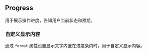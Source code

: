 <div class="demo-header">
<p class="overviewicon">
  <span class="wapi-business-slider"/>
</p>

## Progress

<mobile-uxlink widget-name="Progress"></mobile-uxlink>

用于展示操作进度，告知用户当前状态和预期。

</div>

### 自定义显示内容

通过 `format` 属性设置显示文字内置在进度条内时，用于自定义显示内容。

<mobile-view link="progress/format"></mobile-view>

<br>
